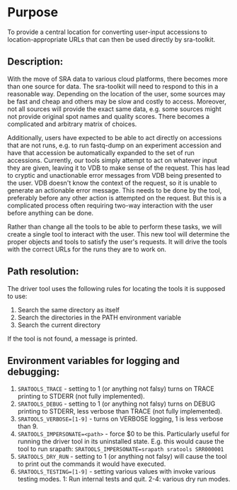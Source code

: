# Purpose

To provide a central location for converting user-input accessions to location-appropriate URLs that can then be used directly by sra-toolkit.

## Description:

With the move of SRA data to various cloud platforms, there becomes more than one source for data. The sra-toolkit will need to respond to this in a reasonable way. Depending on the location of the user, some sources may be fast and cheap and others may be slow and costly to access. Moreover, not all sources will provide the exact same data, e.g. some sources might not provide original spot names and quality scores. There becomes a complicated and arbitrary matrix of choices.

Additionally, users have expected to be able to act directly on accessions that are not runs, e.g. to run fastq-dump on an experiment accession and have that accession be automatically expanded to the set of run accessions. Currently, our tools simply attempt to act on whatever input they are given, leaving it to VDB to make sense of the request. This has lead to cryptic and unactionable error messages from VDB being presented to the user. VDB doesn't know the context of the request, so it is unable to generate an actionable error message. This needs to be done by the tool, preferably before any other action is attempted on the request. But this is a complicated process often requiring two-way interaction with the user before anything can be done.

Rather than change all the tools to be able to perform these tasks, we will create a single tool to interact with the user. This new tool will determine the proper objects and tools to satisfy the user's requests. It will drive the tools with the correct URLs for the runs they are to work on.

## Path resolution:

The driver tool uses the following rules for locating the tools it is supposed to use:

1. Search the same directory as itself
2. Search the directories in the PATH environment variable
3. Search the current directory

If the tool is not found, a message is printed.

## Environment variables for logging and debugging:

1. `SRATOOLS_TRACE` - setting to 1 (or anything not falsy) turns on TRACE printing to STDERR (not fully implemented).
2. `SRATOOLS_DEBUG` - setting to 1 (or anything not falsy) turns on DEBUG printing to STDERR, less verbose than TRACE (not fully implemented).
3. `SRATOOLS_VERBOSE=[1-9]` - turns on VERBOSE logging, 1 is less verbose than 9.
4. `SRATOOLS_IMPERSONATE=<path>` - force $0 to be this. Particularly useful for running the driver tool in its uninstalled state. E.g. this would cause the tool to run srapath: `SRATOOLS_IMPERSONATE=srapath sratools SRR000001`
5. `SRATOOLS_DRY_RUN` - setting to 1 (or anything not falsy) will cause the tool to print out the commands it would have executed.
6. `SRATOOLS_TESTING=[1-9]` - setting various values with invoke various testing modes. 1: Run internal tests and quit. 2-4: various dry run modes.
